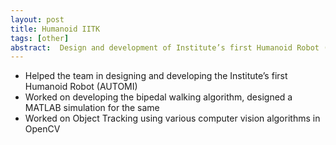 ```yaml
---
layout: post
title: Humanoid IITK
tags: [other]
abstract:  Design and development of Institute’s first Humanoid Robot (AUTOMI). Important contributions are in the development of bipedal walking algorithm and in computer vision team.
---
```

- Helped the team in designing and developing the Institute’s first Humanoid Robot (AUTOMI)
- Worked on developing the bipedal walking algorithm, designed a MATLAB simulation for the same
- Worked on Object Tracking using various computer vision algorithms in OpenCV
